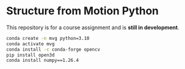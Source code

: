 # Structure from Motion Python

This repository is for a course assignment and is **still in development**.

```bash
conda create -n mvg python=3.10
conda activate mvg
conda install -c conda-forge opencv
pip install open3d
conda install numpy==1.26.4
```
